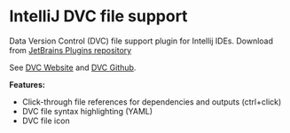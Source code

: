 # IntelliJ DVC file support

Data Version Control (DVC) file support plugin for Intellij IDEs. Download from
<a href="https://plugins.jetbrains.com/plugin/11368-dvc-support-poc">JetBrains Plugins repository</a>


See <a href="http://dvc.org">DVC Website</a> and <a href="https://github.com/iterative/dvc">DVC Github</a>.

**Features:**

- Click-through file references for dependencies and outputs (ctrl+click)
- DVC file syntax highlighting (YAML)
- DVC file icon